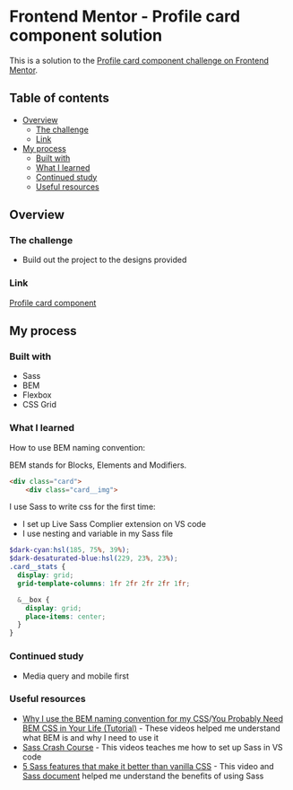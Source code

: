 # Frontend Mentor - Profile card component solution

This is a solution to the [Profile card component challenge on Frontend Mentor](https://www.frontendmentor.io/challenges/profile-card-component-cfArpWshJ). 

## Table of contents

- [Overview](#overview)
  - [The challenge](#the-challenge)
  - [Link](#link)
- [My process](#my-process)
  - [Built with](#built-with)
  - [What I learned](#what-i-learned)
  - [Continued study](#continued-study)
  - [Useful resources](#useful-resources)

## Overview

### The challenge

- Build out the project to the designs provided

### Link

[Profile card component](https://erinchocolate4.netlify.app/)

## My process

### Built with

- Sass
- BEM
- Flexbox
- CSS Grid

### What I learned

How to use BEM naming convention:

BEM stands for Blocks, Elements and Modifiers.

```html
<div class="card">
    <div class="card__img">
```

I use Sass to write css for the first time:

- I set up Live Sass Complier extension on VS code
- I use nesting and variable in my Sass file

```scss
$dark-cyan:hsl(185, 75%, 39%);
$dark-desaturated-blue:hsl(229, 23%, 23%);
.card__stats {
  display: grid;
  grid-template-columns: 1fr 2fr 2fr 2fr 1fr;

  &__box {
    display: grid;
    place-items: center;
  }
}
```

### Continued study

- Media query and mobile first 

### Useful resources

- [Why I use the BEM naming convention for my CSS](https://www.youtube.com/watch?v=SLjHSVwXYq4)/[You Probably Need BEM CSS in Your Life (Tutorial)](https://www.youtube.com/watch?v=er1JEDuPbZQ) - These videos helped me understand what BEM is and why I need to use it
- [Sass Crash Course](https://www.youtube.com/watch?v=nu5mdN2JIwM&t=1229s) - This videos teaches me how to set up Sass in VS code 
- [5 Sass features that make it better than vanilla CSS](https://www.youtube.com/watch?v=g1kF45K-q7o&t=1415s) - This video and [Sass document](https://sass-lang.com/guide) helped me understand the benefits of using Sass
